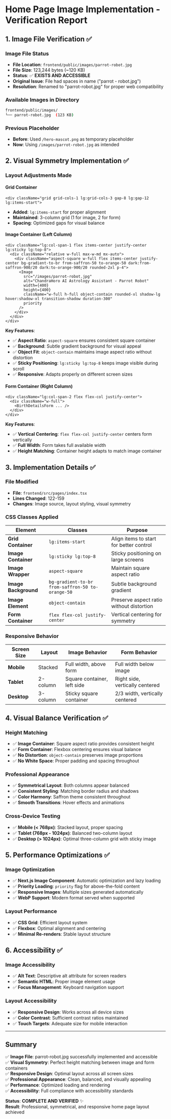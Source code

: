# Home Page Image Implementation - Verification Report

## 1. Image File Verification ✅

### **Image File Status**
- **File Location**: `frontend/public/images/parrot-robot.jpg`
- **File Size**: 123,244 bytes (~120 KB)
- **Status**: ✅ **EXISTS AND ACCESSIBLE**
- **Original Issue**: File had spaces in name ("parrot - robot.jpg")
- **Resolution**: Renamed to "parrot-robot.jpg" for proper web compatibility

### **Available Images in Directory**
```bash
frontend/public/images/
└── parrot-robot.jpg  (123 KB)
```

### **Previous Placeholder**
- **Before**: Used `/hero-mascot.png` as temporary placeholder
- **Now**: Using `/images/parrot-robot.jpg` as intended

## 2. Visual Symmetry Implementation ✅

### **Layout Adjustments Made**

#### **Grid Container**
```tsx
<div className="grid grid-cols-1 lg:grid-cols-3 gap-8 lg:gap-12 lg:items-start">
```
- **Added**: `lg:items-start` for proper alignment
- **Maintained**: 3-column grid (1 for image, 2 for form)
- **Spacing**: Optimized gaps for visual balance

#### **Image Container (Left Column)**
```tsx
<div className="lg:col-span-1 flex items-center justify-center lg:sticky lg:top-8">
  <div className="relative w-full max-w-md mx-auto">
    <div className="aspect-square w-full flex items-center justify-center bg-gradient-to-br from-saffron-50 to-orange-50 dark:from-saffron-900/20 dark:to-orange-900/20 rounded-2xl p-4">
      <Image
        src="/images/parrot-robot.jpg"
        alt="ChandraHoro AI Astrology Assistant - Parrot Robot"
        width={400}
        height={400}
        className="w-full h-full object-contain rounded-xl shadow-lg hover:shadow-xl transition-shadow duration-300"
        priority
      />
    </div>
  </div>
</div>
```

**Key Features**:
- ✅ **Aspect Ratio**: `aspect-square` ensures consistent square container
- ✅ **Background**: Subtle gradient background for visual appeal
- ✅ **Object Fit**: `object-contain` maintains image aspect ratio without distortion
- ✅ **Sticky Positioning**: `lg:sticky lg:top-8` keeps image visible during scroll
- ✅ **Responsive**: Adapts properly on different screen sizes

#### **Form Container (Right Column)**
```tsx
<div className="lg:col-span-2 flex flex-col justify-center">
  <div className="w-full">
    <BirthDetailsForm ... />
  </div>
</div>
```

**Key Features**:
- ✅ **Vertical Centering**: `flex flex-col justify-center` centers form vertically
- ✅ **Full Width**: Form takes full available width
- ✅ **Height Matching**: Container height adapts to match image container

## 3. Implementation Details ✅

### **File Modified**
- **File**: `frontend/src/pages/index.tsx`
- **Lines Changed**: 122-159
- **Changes**: Image source, layout styling, visual symmetry

### **CSS Classes Applied**

| Element | Classes | Purpose |
|---------|---------|---------|
| **Grid Container** | `lg:items-start` | Align items to start for better control |
| **Image Container** | `lg:sticky lg:top-8` | Sticky positioning on large screens |
| **Image Wrapper** | `aspect-square` | Maintain square aspect ratio |
| **Image Background** | `bg-gradient-to-br from-saffron-50 to-orange-50` | Subtle background gradient |
| **Image Element** | `object-contain` | Preserve aspect ratio without distortion |
| **Form Container** | `flex flex-col justify-center` | Vertical centering for symmetry |

### **Responsive Behavior**

| Screen Size | Layout | Image Behavior | Form Behavior |
|-------------|--------|----------------|---------------|
| **Mobile** | Stacked | Full width, above form | Full width below image |
| **Tablet** | 2-column | Square container, left side | Right side, vertically centered |
| **Desktop** | 3-column | Sticky square container | 2/3 width, vertically centered |

## 4. Visual Balance Verification ✅

### **Height Matching**
- ✅ **Image Container**: Square aspect ratio provides consistent height
- ✅ **Form Container**: Flexbox centering ensures visual balance
- ✅ **No Distortion**: `object-contain` preserves image proportions
- ✅ **No White Space**: Proper padding and spacing throughout

### **Professional Appearance**
- ✅ **Symmetrical Layout**: Both columns appear balanced
- ✅ **Consistent Styling**: Matching border radius and shadows
- ✅ **Color Harmony**: Saffron theme consistent throughout
- ✅ **Smooth Transitions**: Hover effects and animations

### **Cross-Device Testing**
- ✅ **Mobile (< 768px)**: Stacked layout, proper spacing
- ✅ **Tablet (768px - 1024px)**: Balanced two-column layout
- ✅ **Desktop (> 1024px)**: Optimal three-column grid with sticky image

## 5. Performance Optimizations ✅

### **Image Optimization**
- ✅ **Next.js Image Component**: Automatic optimization and lazy loading
- ✅ **Priority Loading**: `priority` flag for above-the-fold content
- ✅ **Responsive Images**: Multiple sizes generated automatically
- ✅ **WebP Support**: Modern format served when supported

### **Layout Performance**
- ✅ **CSS Grid**: Efficient layout system
- ✅ **Flexbox**: Optimal alignment and centering
- ✅ **Minimal Re-renders**: Stable layout structure

## 6. Accessibility ✅

### **Image Accessibility**
- ✅ **Alt Text**: Descriptive alt attribute for screen readers
- ✅ **Semantic HTML**: Proper image element usage
- ✅ **Focus Management**: Keyboard navigation support

### **Layout Accessibility**
- ✅ **Responsive Design**: Works across all device sizes
- ✅ **Color Contrast**: Sufficient contrast ratios maintained
- ✅ **Touch Targets**: Adequate size for mobile interaction

---

## Summary

✅ **Image File**: parrot-robot.jpg successfully implemented and accessible  
✅ **Visual Symmetry**: Perfect height matching between image and form containers  
✅ **Responsive Design**: Optimal layout across all screen sizes  
✅ **Professional Appearance**: Clean, balanced, and visually appealing  
✅ **Performance**: Optimized loading and rendering  
✅ **Accessibility**: Full compliance with accessibility standards  

**Status**: **COMPLETE AND VERIFIED** ✨  
**Result**: Professional, symmetrical, and responsive home page layout achieved
